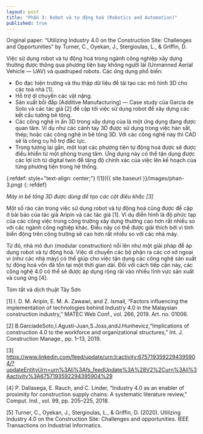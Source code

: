 ```yaml
---
layout: post
title: "Phần 3: Robot và tự động hoá (Robotics and Automation)"
published: true
---
```



Original paper: “Utilizing Industry 4.0 on the Construction Site: Challenges and Opportunities” by Turner, C., Oyekan, J., Stergioulas, L., & Griffin, D.


Việc sử dụng robot và tự động hoá trong ngành công nghiệp xây dựng thường được thông qua phương tiện bay không người lái (Unmanned Aerial Vehicle — UAV) và quadruped robots. Các ứng dụng phổ biến:


- Đo đạc hiện trường và thu thập dữ liệu để tái tạo các mô hình 3D cho các toà nhà [1].
- Hỗ trợ di chuyển các vật nặng.
- Sản xuất bồi đắp (Additive Manufacturing) — Case study của Garcia de Soto và các tác giả [2] đề cập tới việc sử dụng robot để xây dựng các kết cấu tường bê tông.
- Các công nghệ in ấn 3D trong xây dựng của là một ứng dụng đang được quan tâm. Ví dụ như các cánh tay 3D được sử dụng trong việc hàn sắt, thép; hoặc các công nghệ in bê tông 3D. Với các công nghệ này thì CAD sẽ là công cụ hỗ trợ đắc lực.
- Trong tương lai gần, một loạt các phương tiện tự động hoá được sẽ được điều khiển từ một phòng trung tâm. Ứng dụng này có thể tận dụng được các lợi ích từ digital twin để tăng độ chính xác của việc lên kế hoạch của từng phương tiện trong hệ thống.


{:refdef: style="text-align: center;"}
![1]({{ site.baseurl }}/images/phan-3.png)
{: refdef}


*Máy in bê tông 3D được dùng để tạo các cột điêu khắc [3]*


Một số rào cản trong việc sử dụng robot và tự động hoá cũng được đề cập ở bài báo của tác giả Aripin và các tác giả [1]. Ví dụ điển hình là độ phức tạp của các công việc trong công trường xây dựng thường cao hơn rất nhiều so với các ngành công nghiệp khác. Điều này có thể được giải thích bởi vì tính biến động trên công trường sẽ cao hơn rất nhiều so với các nhà máy.


Từ đó, nhà mô đun (modular construction) nổi lên như một giải pháp để áp dụng robot và tự động hoá. Việc di chuyển các bộ phận ra các cơ sở ngoại vi (như các nhà máy) có thể giúp cho việc tận dụng các công nghệ sản xuất tự động hoá vốn đã tồn tại một thời gian dài. Đối với cách tiếp cận này, các công nghệ 4.0 có thể sẽ được áp dụng rộng rãi vào nhiều lĩnh vực sản xuất và cung ứng [4].


Tóm tắt và dịch thuật Tây Sơn


[1] I. D. M. Aripin, E. M. A. Zawawi, and Z. Ismail, “Factors influencing the implementation of technologies behind Industry 4.0 in the Malaysian construction industry,” MATEC Web Conf., vol. 266, 2019. Art. no. 01006.


[2] B.GarcíadeSoto,I.Agustí-Juan,S.Joss,andJ.Hunhevicz,“Implications of construction 4.0 to the workforce and organizational structures,” Int. J. Construction Manage., pp. 1–13, 2019.


[3] https://www.linkedin.com/feed/update/urn:li:activity:6757193592294395904/?updateEntityUrn=urn%3Ali%3Afs_feedUpdate%3A%28V2%2Curn%3Ali%3Aactivity%3A6757193592294395904%29


[4] P. Dallasega, E. Rauch, and C. Linder, “Industry 4.0 as an enabler of proximity for construction supply chains: A systematic literature review,” Comput. Ind., vol. 99, pp. 205–225, 2018.


[5] Turner, C., Oyekan, J., Stergioulas, L., & Griffin, D. (2020). Utilizing Industry 4.0 on the Construction Site: Challenges and opportunities. IEEE Transactions on Industrial Informatics.